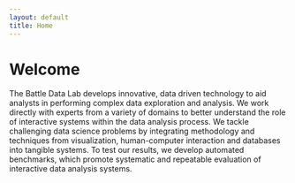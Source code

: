 ```yaml
---
layout: default
title: Home
---
```


<div class="page">
    <h1 class="page-title">
        Welcome
    </h1>
    The Battle Data Lab develops innovative, data driven technology to aid analysts in performing complex data
    exploration and analysis. We work directly with experts from a variety of domains to better understand the role of
    interactive systems within the data analysis process. We tackle challenging data science problems by integrating
    methodology and techniques from visualization, human-computer interaction and databases into tangible systems. To
    test our results, we develop automated benchmarks, which promote systematic and repeatable evaluation of interactive
    data analysis systems.
</div>
